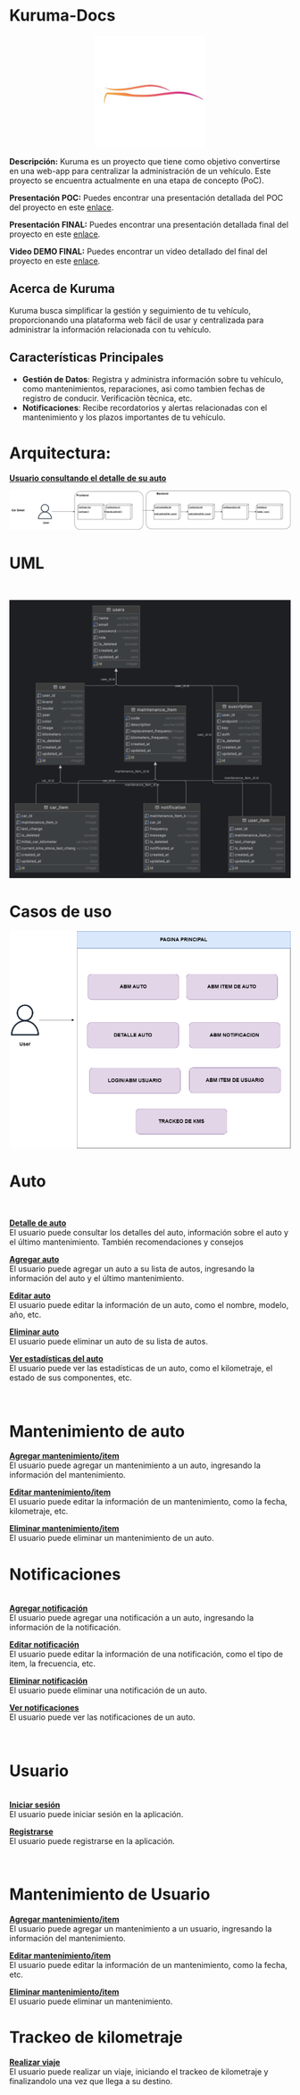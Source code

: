 # Kuruma-Docs
<div  align="center"><img src="assets/kuruma.png" alt="alt text" alt="alt text" height="200" width="200" /></div>

**Descripción:**
Kuruma es un proyecto que tiene como objetivo convertirse en una web-app para centralizar la administración de un vehículo. Este proyecto se encuentra actualmente en una etapa de concepto (PoC).

**Presentación POC:**
Puedes encontrar una presentación detallada del POC del proyecto en este [enlace](https://docs.google.com/presentation/d/1PSSQ1QTzhdLFFvP2EvH3GRkeTXDN7T419HXD_mnkW1M/edit?usp=sharing).

**Presentación FINAL:**
Puedes encontrar una presentación detallada final del proyecto en este [enlace](https://docs.google.com/presentation/d/1Y54NWYL_bB6YduTkddS0vntrWfCbtWHM_44Y_yeHO0g/edit?usp=sharing).

**Video DEMO FINAL:**
Puedes encontrar un video detallado del final del proyecto en este [enlace](https://www.youtube.com/watch?v=chChjBd0uqg).

## Acerca de Kuruma
Kuruma busca simplificar la gestión y seguimiento de tu vehículo, proporcionando una plataforma web fácil de usar y centralizada para administrar la información relacionada con tu vehículo.


## Características Principales
- **Gestión de Datos**: Registra y administra información sobre tu vehículo, como mantenimientos, reparaciones, asi como tambien fechas de registro de conducir. Verificaciòn tècnica, etc.
- **Notificaciones**: Recibe recordatorios y alertas relacionadas con el mantenimiento y los plazos importantes de tu vehículo.


# Arquitectura:
<ins><b>Usuario consultando el detalle de su auto</b></ins>

![title](assets/Architecture.png)


# UML

<br>

![title](assets/uml.png)



# Casos de uso

![title](assets/CU.png)


# Auto 
<br> 

<ins><b> Detalle de auto </b></ins>
<br>
El usuario puede consultar los detalles del auto, información sobre el auto y el último mantenimiento. También recomendaciones y consejos
</br>

<ins><b> Agregar auto </b></ins>
<br>
El usuario puede agregar un auto a su lista de autos, ingresando la información del auto y el último mantenimiento.
</br>

<ins><b> Editar auto </b></ins>
<br>
El usuario puede editar la información de un auto, como el nombre, modelo, año, etc.
</br>

<ins><b> Eliminar auto </b></ins>
<br>
El usuario puede eliminar un auto de su lista de autos.
</br>

<ins><b> Ver estadísticas del auto </b></ins>
<br>
El usuario puede ver las estadísticas de un auto, como el kilometraje, el estado de sus componentes, etc.

<br>

# Mantenimiento de auto

<ins><b> Agregar mantenimiento/item </b></ins>
<br>
El usuario puede agregar un mantenimiento a un auto, ingresando la información del mantenimiento.
</br>

<ins><b> Editar mantenimiento/item </b></ins>
<br>
El usuario puede editar la información de un mantenimiento, como la fecha, kilometraje, etc.
</br>

<ins><b> Eliminar mantenimiento/item </b></ins>
<br>
El usuario puede eliminar un mantenimiento de un auto.
<br>

# Notificaciones
<br>
<ins><b> Agregar notificación </b></ins>
<br>
El usuario puede agregar una notificación a un auto, ingresando la información de la notificación.
<br>

<ins><b> Editar notificación </b></ins>
<br>
El usuario puede editar la información de una notificación, como el tipo de item, la frecuencia, etc.
<br>

<ins><b>  Eliminar notificación </b></ins>
<br>
El usuario puede eliminar una notificación de un auto.
<br>

<ins><b>  Ver notificaciones </b></ins>
<br>
El usuario puede ver las notificaciones de un auto.

<br>

# Usuario
<br>
<ins><b> Iniciar sesión </b></ins>
<br>
El usuario puede iniciar sesión en la aplicación.
<br>

<ins><b> Registrarse </b></ins>
<br>
El usuario puede registrarse en la aplicación.

<br>

# Mantenimiento de Usuario

<ins><b> Agregar mantenimiento/item </b></ins>
<br>
El usuario puede agregar un mantenimiento a un usuario, ingresando la información del mantenimiento.
</br>

<ins><b> Editar mantenimiento/item </b></ins>
<br>
El usuario puede editar la información de un mantenimiento, como la fecha, etc.
</br>

<ins><b> Eliminar mantenimiento/item </b></ins>
<br>
El usuario puede eliminar un mantenimiento.
<br>

# Trackeo de kilometraje

<ins><b> Realizar viaje </b></ins>
<br>
El usuario puede realizar un viaje, iniciando el trackeo de kilometraje y finalizandolo una vez que llega a su destino.
</br>
